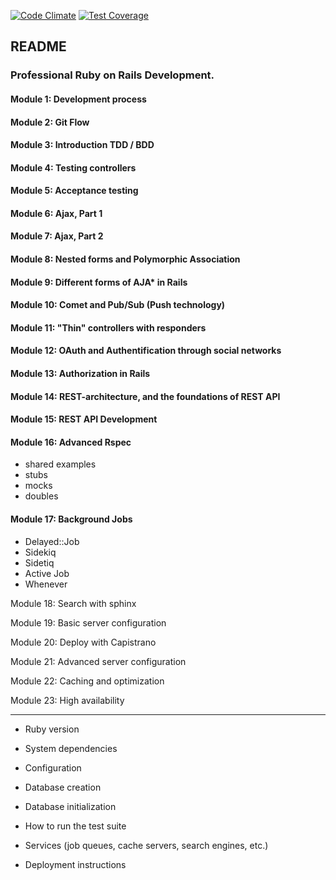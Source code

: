 [![Code Climate](https://codeclimate.com/github/BadAllOff/stackoverflow_clone/badges/gpa.svg)](https://codeclimate.com/github/BadAllOff/stackoverflow_clone)
[![Test Coverage](https://codeclimate.com/github/BadAllOff/stackoverflow_clone/badges/coverage.svg)](https://codeclimate.com/github/BadAllOff/stackoverflow_clone/coverage)

## README

### Professional Ruby on Rails Development.

#### Module 1: Development process

#### Module 2: Git Flow

#### Module 3: Introduction TDD / BDD

#### Module 4: Testing controllers

#### Module 5: Acceptance testing

#### Module 6: Ajax, Part 1

#### Module 7: Ajax, Part 2

#### Module 8: Nested forms and Polymorphic Association

#### Module 9: Different forms of AJA* in Rails

#### Module 10: Comet and Pub/Sub (Push technology)

#### Module 11: "Thin" controllers with responders

#### Module 12: OAuth and Authentification through social networks

#### Module 13: Authorization in Rails

#### Module 14: REST-architecture, and the foundations of REST API

#### Module 15: REST API Development

#### Module 16: Advanced Rspec
- shared examples
- stubs
- mocks
- doubles

#### Module 17: Background Jobs
- Delayed::Job
- Sidekiq
- Sidetiq
- Active Job
- Whenever

Module 18: Search with sphinx

Module 19: Basic server configuration

Module 20: Deploy with Capistrano

Module 21: Advanced server configuration

Module 22: Caching and optimization

Module 23: High availability






-------------------------------------------
* Ruby version

* System dependencies

* Configuration

* Database creation

* Database initialization

* How to run the test suite

* Services (job queues, cache servers, search engines, etc.)

* Deployment instructions